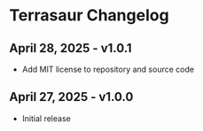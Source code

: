 # Terrasaur Changelog

## April 28, 2025 - v1.0.1

- Add MIT license to repository and source code

## April 27, 2025 - v1.0.0

- Initial release
  